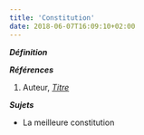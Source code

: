 ```yaml
---
title: 'Constitution'
date: 2018-06-07T16:09:10+02:00
---
```


***Définition*** 

>

***Références***

1. Auteur, <u>*Titre*</u>

***Sujets***

- La meilleure constitution
